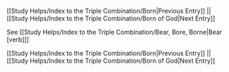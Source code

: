 [[Study Helps/Index to the Triple Combination/Born|Previous Entry]]  ||  [[Study Helps/Index to the Triple Combination/Born of God|Next Entry]]

 See [[Study Helps/Index to the Triple Combination/Bear, Bore, Borne|Bear [verb]]]

[[Study Helps/Index to the Triple Combination/Born|Previous Entry]]  ||  [[Study Helps/Index to the Triple Combination/Born of God|Next Entry]]